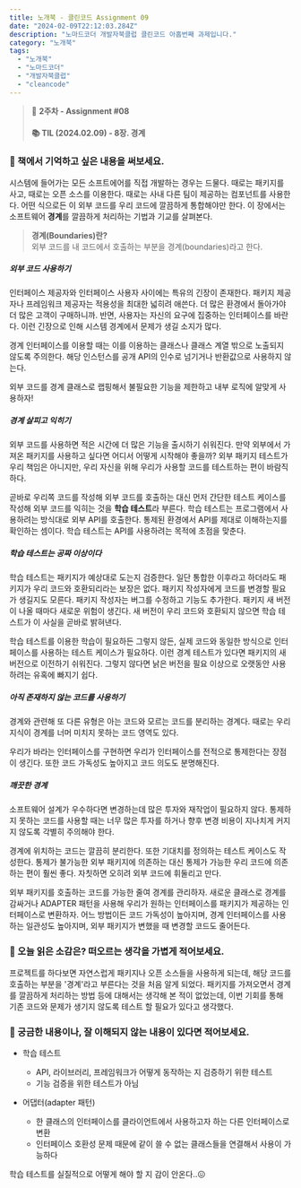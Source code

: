 ```yaml
---
title: 노개북 - 클린코드 Assignment 09
date: "2024-02-09T22:12:03.284Z"
description: "노마드코더 개발자북클럽 클린코드 아홉번째 과제입니다."
category: "노개북"
tags:
  - "노개북"
  - "노마드코더"
  - "개발자북클럽"
  - "cleancode"
---
```



> 📌 **2주차 - Assignment #08**
> #### 📚 TIL (2024.02.09) - 8장. 경계

### 🎈 책에서 기억하고 싶은 내용을 써보세요.

시스템에 들어가는 모든 소프트에어를 직접 개발하는 경우는 드물다.
때로는 패키지를 사고, 때로는 오픈 소스를 이용한다. 때로는 사내 다른 팀이 제공하는 컴포넌트를 사용한다.
어떤 식으로든 이 외부 코드를 우리 코드에 깔끔하게 통합해야만 한다.
이 장에서는 소프트웨어 **경계**를 깔끔하게 처리하는 기법과 기교를 살펴본다.

> **경계(Boundaries)란?** <br/>
> 외부 코드를 내 코드에서 호출하는 부분을 경계(boundaries)라고 한다.

##### 외부 코드 사용하기

인터페이스 제공자와 인터페이스 사용자 사이에는 특유의 긴장이 존재한다.
패키지 제공자나 프레임워크 제공자는 적용성을 최대한 넓히려 애쓴다. 더 많은 환경에서 돌아가야 더 많은 고객이 구매하니까.
반면, 사용자는 자신의 요구에 집중하는 인터페이스를 바란다. 이런 긴장으로 인해 시스템 경계에서 문제가 생길 소지가 많다.

경계 인터페이스를 이용할 때는 이를 이용하는 클래스나 클래스 계열 밖으로 노출되지 않도록 주의한다.
해당 인스턴스를 공개 API의 인수로 넘기거나 반환값으로 사용하지 않는다.

외부 코드를 경계 클래스로 랩핑해서 불필요한 기능을 제한하고 내부 로직에 알맞게 사용하자!

##### 경계 살피고 익히기

외부 코드를 사용하면 적은 시간에 더 많은 기능을 출시하기 쉬워진다.
만약 외부에서 가져온 패키지를 사용하고 싶다면 어디서 어떻게 시작해야 좋을까?
외부 패키지 테스트가 우리 책임은 아니지만, 우리 자신을 위해 우리가 사용할 코드를 테스트하는 편이 바람직하다.

곧바로 우리쪽 코드를 작성해 외부 코드를 호출하는 대신 먼저 간단한 테스트 케이스를 작성해 외부 코드를 익히는 것을 **학습 테스트**라 부른다.
학습 테스트는 프로그램에서 사용하려는 방식대로 외부 API를 호출한다. 통제된 환경에서 API를 제대로 이해하는지를 확인하는 셈이다.
학습 테스트는 API를 사용하려는 목적에 초점을 맞춘다.

##### 학습 테스트는 공짜 이상이다

학습 테스트는 패키지가 예상대로 도는지 검증한다. 일단 통합한 이후라고 하더라도 패키지가 우리 코드와 호환되리라는 보장은 없다.
패키지 작성자에게 코드를 변경할 필요가 생길지도 모른다. 패키지 작성자는 버그를 수정하고 기능도 추가한다. 
패키지 새 버전이 나올 때마다 새로운 위험이 생긴다. 새 버전이 우리 코드와 호환되지 않으면 학습 테스트가 이 사실을 곧바로 밝혀낸다.

학습 테스트를 이용한 학습이 필요하든 그렇지 않든, 실제 코드와 동일한 방식으로 인터페이스를 사용하는 테스트 케이스가 필요하다.
이런 경계 테스트가 있다면 패키지의 새 버전으로 이전하기 쉬워진다. 그렇지 않다면 낡은 버전을 필요 이상으로 오랫동안 사용하려는 유혹에 빠지기 쉽다.

##### 아직 존재하지 않는 코드를 사용하기

경계와 관련해 또 다른 유형은 아는 코드와 모르는 코드를 분리하는 경계다. 
때로는 우리 지식이 경계를 너머 미치지 못하는 코드 영역도 있다.

우리가 바라는 인터페이스를 구현하면 우리가 인터페이스를 전적으로 통제한다는 장점이 생긴다. 
또한 코드 가독성도 높아지고 코드 의도도 분명해진다.

##### 깨끗한 경계

소프트웨어 설계가 우수하다면 변경하는데 많은 투자와 재작업이 필요하지 않다.
통제하지 못하는 코드를 사용할 때는 너무 많은 투자를 하거나 향후 변경 비용이 지나치게 커지지 않도록 각별히 주의해야 한다.

경계에 위치하는 코드는 깔끔히 분리한다. 또한 기대치를 정의하는 테스트 케이스도 작성한다.
통제가 불가능한 외부 패키지에 의존하는 대신 통제가 가능한 우리 코드에 의존하는 편이 훨씬 좋다. 자칫하면 오히려 외부 코드에 휘둘리고 만다.

외부 패키지를 호출하는 코드를 가능한 줄여 경계를 관리하자.
새로운 클래스로 경계를 감싸거나 ADAPTER 패턴을 사용해 우리가 원하는 인터페이스를 패키지가 제공하는 인터페이스로 변환하자.
어느 방법이든 코드 가독성이 높아지며, 경계 인터페이스를 사용하는 일관성도 높아지며, 외부 패키지가 변했을 때 변경할 코드도 줄어든다.



### 🎈 오늘 읽은 소감은? 떠오르는 생각을 가볍게 적어보세요.

프로젝트를 하다보면 자연스럽게 패키지나 오픈 소스들을 사용하게 되는데, 해당 코드를 호출하는 부분을 '경계'라고 부른다는 것을 처음 알게 되었다.
패키지를 가져오면서 경계를 깔끔하게 처리하는 방법 등에 대해서는 생각해 본 적이 없었는데, 이번 기회를 통해 기존 코드와 문제가 생기지 않도록 테스트 할 필요가 있다고 생각했다.


### 🎈 궁금한 내용이나, 잘 이해되지 않는 내용이 있다면 적어보세요.

- 학습 테스트
  - API, 라이브러리, 프레임워크가 어떻게 동작하는 지 검증하기 위한 테스트
  - 기능 검증을 위한 테스트가 아님

- 어댑터(adapter 패턴)
  - 한 클래스의 인터페이스를 클라이언트에서 사용하고자 하는 다른 인터페이스로 변환
  - 인터페이스 호환성 문제 때문에 같이 쓸 수 없는 클래스들을 연결해서 사용이 가능하다

학습 테스트를 실질적으로 어떻게 해야 할 지 감이 안온다..😖